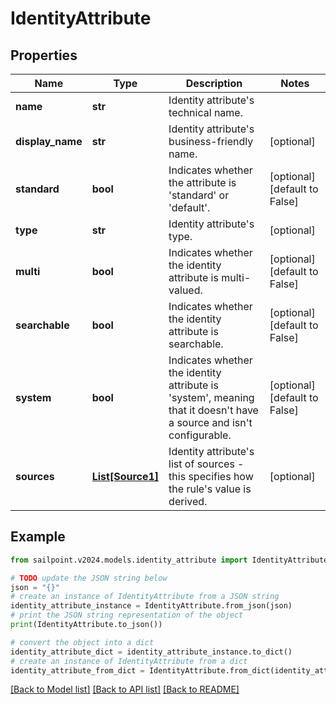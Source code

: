 # IdentityAttribute


## Properties

Name | Type | Description | Notes
------------ | ------------- | ------------- | -------------
**name** | **str** | Identity attribute&#39;s technical name. | 
**display_name** | **str** | Identity attribute&#39;s business-friendly name. | [optional] 
**standard** | **bool** | Indicates whether the attribute is &#39;standard&#39; or &#39;default&#39;. | [optional] [default to False]
**type** | **str** | Identity attribute&#39;s type. | [optional] 
**multi** | **bool** | Indicates whether the identity attribute is multi-valued. | [optional] [default to False]
**searchable** | **bool** | Indicates whether the identity attribute is searchable. | [optional] [default to False]
**system** | **bool** | Indicates whether the identity attribute is &#39;system&#39;, meaning that it doesn&#39;t have a source and isn&#39;t configurable. | [optional] [default to False]
**sources** | [**List[Source1]**](Source1.md) | Identity attribute&#39;s list of sources - this specifies how the rule&#39;s value is derived. | [optional] 

## Example

```python
from sailpoint.v2024.models.identity_attribute import IdentityAttribute

# TODO update the JSON string below
json = "{}"
# create an instance of IdentityAttribute from a JSON string
identity_attribute_instance = IdentityAttribute.from_json(json)
# print the JSON string representation of the object
print(IdentityAttribute.to_json())

# convert the object into a dict
identity_attribute_dict = identity_attribute_instance.to_dict()
# create an instance of IdentityAttribute from a dict
identity_attribute_from_dict = IdentityAttribute.from_dict(identity_attribute_dict)
```
[[Back to Model list]](../README.md#documentation-for-models) [[Back to API list]](../README.md#documentation-for-api-endpoints) [[Back to README]](../README.md)



